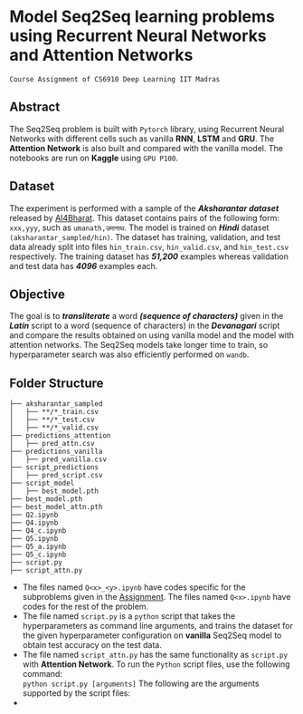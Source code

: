 # Model Seq2Seq learning problems using Recurrent Neural Networks and Attention Networks
    Course Assignment of CS6910 Deep Learning IIT Madras
## Abstract<br/>
The Seq2Seq problem is built with ```Pytorch``` library, using Recurrent Neural Networks with different cells such 
as vanilla **RNN**, **LSTM** and **GRU**. The **Attention Network** is also built and compared with the vanilla model.
The notebooks are run on **Kaggle** using ```GPU P100```.
## Dataset<br/>
The experiment is performed with a sample of the ***Aksharantar dataset*** released by [AI4Bharat](https://ai4bharat.org/). This dataset contains pairs of the following form:
```xxx,yyy```, such as ```umanath,उमानाथ```. The model is trained on ***Hindi*** dataset ```(aksharantar_sampled/hin)```.
The dataset has training, validation, and test data already split into files ```hin_train.csv```, ```hin_valid.csv```, and ```hin_test.csv``` respectively. 
The training dataset has ***51,200*** examples whereas validation and test data has ***4096*** examples each.
## Objective<br/>
The goal is to ***transliterate*** a word ***(sequence of characters)*** given in the ***Latin*** script
to a word (sequence of characters) in the ***Devanagari*** script and compare the results obtained on using vanilla model and the model with attention networks.
The Seq2Seq models take longer time to train, so hyperparameter search was also efficiently performed on ```wandb```.
## Folder Structure<br/>
```
├── aksharantar_sampled
│   ├── **/*_train.csv
│   ├── **/*_test.csv
│   ├── **/*_valid.csv
├── predictions_attention
│   ├── pred_attn.csv
├── predictions_vanilla
│   ├── pred_vanilla.csv
├── script_predictions
│   ├── pred_script.csv
├── script_model
│   ├── best_model.pth
├── best_model.pth
├── best_model_attn.pth
├── Q2.ipynb
├── Q4.ipynb
├── Q4_c.ipynb
├── Q5.ipynb
├── Q5_a.ipynb
├── Q5_c.ipynb
├── script.py
├── script_attn.py
```
- The files named ```Q<x>_<y>.ipynb``` have codes specific for the subproblems given in the [Assignment](https://wandb.ai/cs6910_2023/A3/reports/Assignment-3--Vmlldzo0MDU2MzQx). The files named ```Q<x>.ipynb``` have codes for the 
rest of the problem.
- The file named ```script.py``` is a ```python``` script that takes the hyperparameters as command line arguments, and trains the dataset for the given hyperparameter configuration on **vanilla** Seq2Seq model to obtain test accuracy on the test data.
- The file named ```script_attn.py``` has the same functionality as ```script.py``` with **Attention Network**.
To run the ```Python``` script files, use the following command:<br/>
    ``python script.py [arguments]``
The following are the arguments supported by the script files:<br/>
- 
